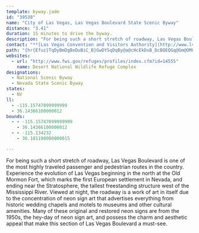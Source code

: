 ```yaml
---
template: byway.jade
id: "39538"
name: "City of Las Vegas, Las Vegas Boulevard State Scenic Byway"
distance: "3.41"
duration: 15 minutes to drive the byway.
description: "For being such a short stretch of roadway, Las Vegas Boulevard is one of the most highly traveled passenger and pedestrian routes in the country."
contact: "**[Las Vegas Convention and Visitors Authority](http://www.lvcva.com/?redirect=business)**  \r\n 702-892-0711  \r\n 1-877-VISIT LV (847-4858)  \r\n"
path: "{hr{Efuz}TqDyBmDgBoDuBiC_B}GwDYSqDqBy@a@cHcEkDsB_DcBQEQGq@Gm@OMGq@a@KKAGiAiAqEwCkIuEeJkFWOsEgC{@k@iDkBeFwCkFyCgFuCuMmHcF{CeF_DqFwC_FoCoDmBeC_As@c@u@_@[Oy@e@}@c@y@g@u@c@oAs@kBkA_@UaE{BgAc@u@YaA[uCy@oEmAwA_@cAUsB]MA"
websites: 
  - url: "http://www.fws.gov/refuges/profiles/index.cfm?id=14555"
    name: Desert National Wildlife Refuge Complex
designations: 
  - National Scenic Byway
  - Nevada State Scenic Byway
states: 
  - NV
ll: 
  - -115.15747099999999
  - 36.14366100000012
bounds: 
  - - -115.15747099999999
    - 36.14366100000012
  - - -115.134232
    - 36.181190000000015

---
```


For being such a short stretch of roadway, Las Vegas Boulevard is one of the most highly traveled passenger and pedestrian routes in the country. Experience the evolution of Las Vegas beginning in the north at the Old Mormon Fort, which marks the first European settlement in Nevada, and ending near the Stratosphere, the tallest freestanding structure west of the Mississippi River. Viewed at night, the roadway is a work of art in itself due to the concentration of neon sign art that advertises everything from historic wedding chapels and motels to museums and other cultural amenities. Many of these original and restored neon signs are from the 1950s, the hey-day of neon sign art, and possess the charm and aesthetic appeal that make this section of Las Vegas Boulevard a must-see.